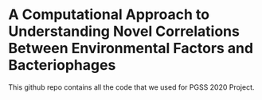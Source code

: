 <h1>A Computational Approach to Understanding Novel Correlations Between Environmental Factors and Bacteriophages</h1>	

This github repo contains all the code that we used for PGSS 2020 Project. 

